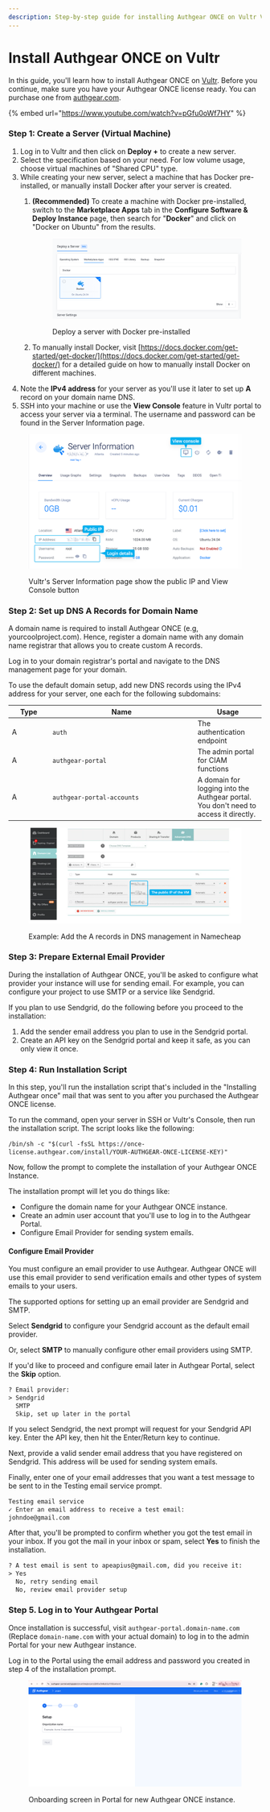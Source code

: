 ```yaml
---
description: Step-by-step guide for installing Authgear ONCE on Vultr VM
---
```


# Install Authgear ONCE on Vultr

In this guide, you'll learn how to install Authgear ONCE on [Vultr](https://www.vultr.com). Before you continue, make sure you have your Authgear ONCE license ready. You can purchase one from [authgear.com](https://www.authgear.com/).

{% embed url="https://www.youtube.com/watch?v=pGfu0oWf7HY" %}

### Step 1: Create a Server (Virtual Machine)

1. Log in to Vultr and then click on **Deploy +** to create a new server.
2. Select the specification based on your need. For low volume usage, choose virtual machines of "Shared CPU" type.
3. While creating your new server, select a machine that has Docker pre-installed, or manually install Docker after your server is created.
   1.  &#x20;**(Recommended)** To create a machine with Docker pre-installed, switch to the **Marketplace Apps** tab in the **Configure Software & Deploy Instance** page, then search for "**Docker**" and click on "Docker on Ubuntu" from the results.

       <figure><img src="../.gitbook/assets/image (52).png" alt=""><figcaption><p>Deploy a server with Docker pre-installed</p></figcaption></figure>
   2. To manually install Docker, visit [https://docs.docker.com/get-started/get-docker/](https://docs.docker.com/get-started/get-docker/) for a detailed guide on how to manually install Docker on different machines.
4. Note the **IPv4 address** for your server as you'll use it later to set up **A** record on your domain name DNS.
5. SSH into your machine or use the **View Console** feature in Vultr portal to access your server via a terminal. The username and password can be found in the Server Information page.

<figure><img src="../.gitbook/assets/image (53).png" alt=""><figcaption><p>Vultr's Server Information page show the public IP and View Console button</p></figcaption></figure>

### Step 2: Set up DNS A Records for Domain Name

A domain name is required to install Authgear ONCE (e.g, yourcoolproject.com). Hence, register a domain name with any domain name registrar that allows you to create custom A records.

Log in to your domain registrar's portal and navigate to the DNS management page for your domain.

To use the default domain setup, add new DNS records using the IPv4 address for your server, one each for the following subdomains:

<table><thead><tr><th width="66.83203125">Type</th><th width="275">Name</th><th>Usage</th></tr></thead><tbody><tr><td>A</td><td><code>auth</code></td><td>The authentication endpoint</td></tr><tr><td>A</td><td><code>authgear-portal</code></td><td>The admin portal for CIAM functions</td></tr><tr><td>A</td><td><code>authgear-portal-accounts</code></td><td>A domain for logging into the Authgear portal. You don't need to access it directly.</td></tr></tbody></table>

<figure><img src="../.gitbook/assets/image (55).png" alt=""><figcaption><p>Example: Add the A records in DNS management in Namecheap</p></figcaption></figure>

### Step 3: Prepare External Email Provider

During the installation of Authgear ONCE, you'll be asked to configure what provider your instance will use for sending email. For example, you can configure your project to use SMTP or a service like Sendgrid.

If you plan to use Sendgrid, do the following before you proceed to the installation:

1. Add the sender email address you plan to use in the Sendgrid portal.
2. Create an API key on the Sendgrid portal and keep it safe, as you can only view it once.

### Step 4: Run Installation Script

In this step, you'll run the installation script that's included in the "Installing Authgear once" mail that was sent to you after you purchased the Authgear ONCE license.

To run the command, open your server in SSH or Vultr's Console, then run the installation script. The script looks like the following:

```
/bin/sh -c "$(curl -fsSL https://once-license.authgear.com/install/YOUR-AUTHGEAR-ONCE-LICENSE-KEY)"
```

Now, follow the prompt to complete the installation of your Authgear ONCE Instance.

The installation prompt will let you do things like:

* Configure the domain name for your Authgear ONCE instance.
* Create an admin user account that you'll use to log in to the Authgear Portal.
* Configure Email Provider for sending system emails.

#### Configure Email Provider

You must configure an email provider to use Authgear. Authgear ONCE will use this email provider to send verification emails and other types of system emails to your users.

The supported options for setting up an email provider are Sendgrid and SMTP.

Select **Sendgrid** to configure your Sendgrid account as the default email provider.

Or, select **SMTP** to manually configure other email providers using SMTP.

If you'd like to proceed and configure email later in Authgear Portal, select the **Skip** option.

```
? Email provider:
> Sendgrid
  SMTP
  Skip, set up later in the portal

```

If you select Sendgrid, the next prompt will request for your Sendgrid API key. Enter the API key, then hit the Enter/Return key to continue.

Next, provide a valid sender email address that you have registered on Sendgrid. This address will be used for sending system emails.

Finally, enter one of your email addresses that you want a test message to be sent to in the Testing email service prompt.

```
Testing email service
✓ Enter an email address to receive a test email:
johndoe@gmail.com 
```

After that, you'll be prompted to confirm whether you got the test email in your inbox. If you got the mail in your inbox or spam, select **Yes** to finish the installation.

```
? A test email is sent to apeapius@gmail.com, did you receive it:
> Yes
  No, retry sending email
  No, review email provider setup

```

### Step 5. Log in to Your Authgear Portal

Once installation is successful, visit `authgear-portal.domain-name.com` (Replace `domain-name.com` with your actual domain) to log in to the admin Portal for your new Authgear instance.

Log in to the Portal using the email address and password you created in step 4 of the installation prompt.

<figure><img src="../.gitbook/assets/once-onboard.png" alt=""><figcaption><p>Onboarding screen in Portal for new Authgear ONCE instance.</p></figcaption></figure>
